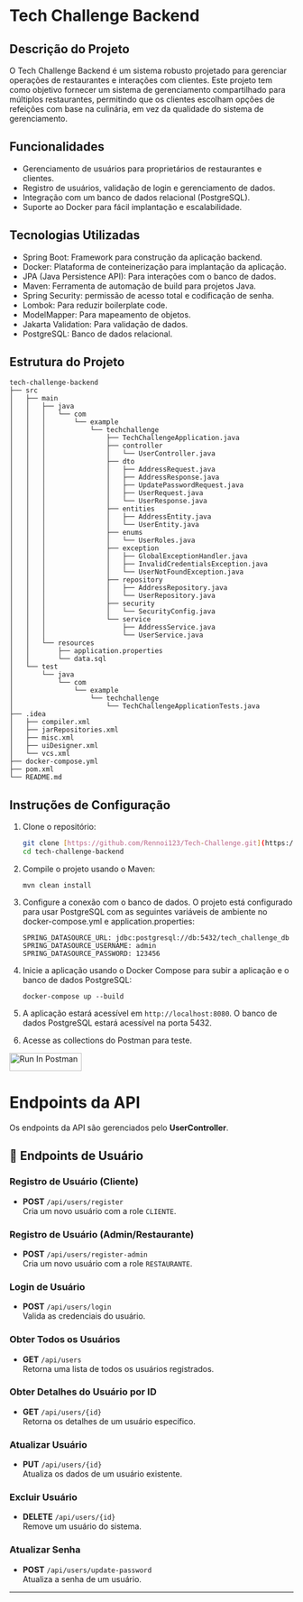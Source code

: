 # Tech Challenge Backend

## Descrição do Projeto
O Tech Challenge Backend é um sistema robusto projetado para gerenciar operações de restaurantes e interações com clientes. Este projeto tem como objetivo fornecer um sistema de gerenciamento compartilhado para múltiplos restaurantes, permitindo que os clientes escolham opções de refeições com base na culinária, em vez da qualidade do sistema de gerenciamento.

## Funcionalidades
- Gerenciamento de usuários para proprietários de restaurantes e clientes.
- Registro de usuários, validação de login e gerenciamento de dados.
- Integração com um banco de dados relacional (PostgreSQL).
- Suporte ao Docker para fácil implantação e escalabilidade.

## Tecnologias Utilizadas
- Spring Boot: Framework para construção da aplicação backend.
- Docker: Plataforma de conteinerização para implantação da aplicação.
- JPA (Java Persistence API): Para interações com o banco de dados.
- Maven: Ferramenta de automação de build para projetos Java.
- Spring Security: permissão de acesso total e codificação de senha.
- Lombok: Para reduzir boilerplate code.
- ModelMapper: Para mapeamento de objetos.
- Jakarta Validation: Para validação de dados.
- PostgreSQL: Banco de dados relacional.

## Estrutura do Projeto
```
tech-challenge-backend
├── src
│   ├── main
│   │   ├── java
│   │   │   └── com
│   │   │       └── example
│   │   │           └── techchallenge
│   │   │               ├── TechChallengeApplication.java
│   │   │               ├── controller
│   │   │               │   └── UserController.java
│   │   │               ├── dto
│   │   │               │   ├── AddressRequest.java
│   │   │               │   ├── AddressResponse.java
│   │   │               │   ├── UpdatePasswordRequest.java
│   │   │               │   ├── UserRequest.java
│   │   │               │   └── UserResponse.java
│   │   │               ├── entities
│   │   │               │   ├── AddressEntity.java
│   │   │               │   └── UserEntity.java
│   │   │               ├── enums
│   │   │               │   └── UserRoles.java
│   │   │               ├── exception
│   │   │               │   ├── GlobalExceptionHandler.java
│   │   │               │   ├── InvalidCredentialsException.java
│   │   │               │   └── UserNotFoundException.java
│   │   │               ├── repository
│   │   │               │   ├── AddressRepository.java
│   │   │               │   └── UserRepository.java
│   │   │               ├── security
│   │   │               │   └── SecurityConfig.java
│   │   │               └── service
│   │   │                   ├── AddressService.java
│   │   │                   └── UserService.java
│   │   └── resources
│   │       ├── application.properties
│   │       └── data.sql
│   └── test
│       └── java
│           └── com
│               └── example
│                   └── techchallenge
│                       └── TechChallengeApplicationTests.java
├── .idea
│   ├── compiler.xml
│   ├── jarRepositories.xml
│   ├── misc.xml
│   ├── uiDesigner.xml
│   └── vcs.xml
├── docker-compose.yml
├── pom.xml
└── README.md
```

## Instruções de Configuração
1. Clone o repositório:
   ```bash
   git clone [https://github.com/Rennoi123/Tech-Challenge.git](https://github.com/Rennoi123/Tech-Challenge.git)
   cd tech-challenge-backend
   ```

2. Compile o projeto usando o Maven:
   ```
   mvn clean install
   ```

3. Configure a conexão com o banco de dados. O projeto está configurado para usar PostgreSQL com as seguintes variáveis de ambiente no docker-compose.yml e application.properties:
   ```
   SPRING_DATASOURCE_URL: jdbc:postgresql://db:5432/tech_challenge_db
   SPRING_DATASOURCE_USERNAME: admin
   SPRING_DATASOURCE_PASSWORD: 123456
   ```

4. Inicie a aplicação usando o Docker Compose para subir a aplicação e o banco de dados PostgreSQL:
   ```
   docker-compose up --build
   ```
   
6. A aplicação estará acessível em `http://localhost:8080`. O banco de dados PostgreSQL estará acessível na porta 5432.

7. Acesse as collections do Postman para teste.

[<img src="https://run.pstmn.io/button.svg" alt="Run In Postman" style="width: 128px; height: 32px;">](https://app.getpostman.com/run-collection/22747303-00183e48-4730-488a-a651-b28b0f9106a7?action=collection%2Ffork&source=rip_markdown&collection-url=entityId%3D22747303-00183e48-4730-488a-a651-b28b0f9106a7%26entityType%3Dcollection%26workspaceId%3D492ed606-853d-4a06-87d3-27a14c08eaa8)

# Endpoints da API

Os endpoints da API são gerenciados pelo **UserController**.

## 📌 Endpoints de Usuário

### Registro de Usuário (Cliente)
- **POST** `/api/users/register`  
Cria um novo usuário com a role `CLIENTE`.

### Registro de Usuário (Admin/Restaurante)
- **POST** `/api/users/register-admin`  
Cria um novo usuário com a role `RESTAURANTE`.

### Login de Usuário
- **POST** `/api/users/login`  
Valida as credenciais do usuário.

### Obter Todos os Usuários
- **GET** `/api/users`  
Retorna uma lista de todos os usuários registrados.

### Obter Detalhes do Usuário por ID
- **GET** `/api/users/{id}`  
Retorna os detalhes de um usuário específico.

### Atualizar Usuário
- **PUT** `/api/users/{id}`  
Atualiza os dados de um usuário existente.

### Excluir Usuário
- **DELETE** `/api/users/{id}`  
Remove um usuário do sistema.

### Atualizar Senha
- **POST** `/api/users/update-password`  
Atualiza a senha de um usuário.

---


